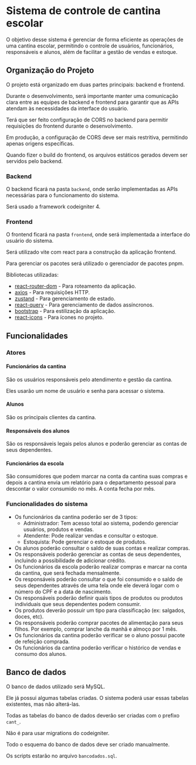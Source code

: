 # Sistema de controle de cantina escolar

O objetivo desse sistema é gerenciar de forma eficiente as operações de uma cantina escolar, permitindo o controle de usuários, funcionários, responsáveis e alunos, além de facilitar a gestão de vendas e estoque.

## Organização do Projeto

O projeto está organizado em duas partes principais: backend e frontend.

Durante o desenvolvimento, será importante manter uma comunicação clara entre as equipes de backend e frontend para garantir que as APIs atendam às necessidades da interface do usuário.

Terá que ser feito configuração de CORS no backend para permitir requisições do frontend durante o desenvolvimento.

Em produção, a configuração de CORS deve ser mais restritiva, permitindo apenas origens específicas.

Quando fizer o build do frontend, os arquivos estáticos gerados devem ser servidos pelo backend.

### Backend

O backend ficará na pasta `backend`, onde serão implementadas as APIs necessárias para o funcionamento do sistema.

Será usado a framework codeigniter 4.

### Frontend

O frontend ficará na pasta `frontend`, onde será implementada a interface do usuário do sistema.

Será utilizado vite com react para a construção da aplicação frontend.

Para gerenciar os pacotes será utilizado o gerenciador de pacotes pnpm.

Bibliotecas utilizadas:

- [react-router-dom](https://reactrouter.com/en/main) - Para roteamento da aplicação.
- [axios](https://axios-http.com/) - Para requisições HTTP.
- [zustand](https://github.com/pmndrs/zustand) - Para gerenciamento de estado.
- [react-query](https://react-query.tanstack.com/) - Para gerenciamento de dados assíncronos.
- [bootstrap](https://getbootstrap.com/) - Para estilização da aplicação.
- [react-icons](https://react-icons.github.io/react-icons/) - Para ícones no projeto.

## Funcionalidades

### Atores

#### Funcionários da cantina

São os usuários responsáveis pelo atendimento e gestão da cantina.

Eles usarão um nome de usuário e senha para acessar o sistema.

#### Alunos

São os principais clientes da cantina.

#### Responsáveis dos alunos

São os responsáveis legais pelos alunos e poderão gerenciar as contas de seus dependentes.

#### Funcionários da escola

São consumidores que podem marcar na conta da cantina suas compras e depois a cantina envia um relatório para o departamento pessoal para descontar o valor consumido no mês. A conta fecha por mês.

### Funcionalidades do sistema

- Os funcionários da cantina poderão ser de 3 tipos:
  - Administrador: Tem acesso total ao sistema, podendo gerenciar usuários, produtos e vendas.
  - Atendente: Pode realizar vendas e consultar o estoque.
  - Estoquista: Pode gerenciar o estoque de produtos.
- Os alunos poderão consultar o saldo de suas contas e realizar compras.
- Os responsáveis poderão gerenciar as contas de seus dependentes, incluindo a possibilidade de adicionar crédito.
- Os funcionários da escola poderão realizar compras e marcar na conta da cantina, que será fechada mensalmente.
- Os responsáveis poderão consultar o que foi consumido e o saldo de seus dependentes através de uma tela onde ele deverá logar com o número do CPF e a data de nascimento.
- Os responsáveis poderão definir quais tipos de produtos ou produtos individuais que seus dependentes podem consumir.
- Os produtos deverão possuir um tipo para classificação (ex: salgados, doces, etc).
- Os responsáveis poderão comprar pacotes de alimentação para seus filhos. Por exemplo, comprar lanche da manhã e almoço por 1 mês.
- Os funcionários da cantina poderão verificar se o aluno possui pacote de refeição comprada.
- Os funcionários da cantina poderão verificar o histórico de vendas e consumo dos alunos.

## Banco de dados

O banco de dados utilizado será MySQL.

Ele já possui algumas tabelas criadas. O sistema poderá usar essas tabelas existentes, mas não alterá-las.

Todas as tabelas do banco de dados deverão ser criadas com o prefixo `cant_`.

Não é para usar migrations do codeigniter.

Todo o esquema do banco de dados deve ser criado manualmente.

Os scripts estarão no arquivo `bancodados.sql`.
